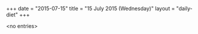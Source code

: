 +++
date = "2015-07-15"
title = "15 July 2015 (Wednesday)"
layout = "daily-diet"
+++


\<no entries\>

